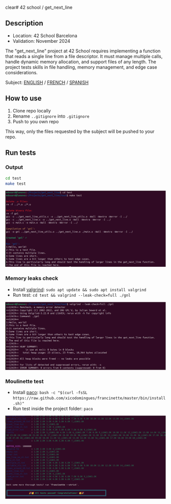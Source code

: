 clear# 42 school / get_next_line

## Description
- Location: 42 School Barcelona
- Validation: November 2024

The "get_next_line" project at 42 School requires implementing a function that reads a single line from a file descriptor. It must manage multiple calls, handle dynamic memory allocation, and support files of any length. The project tests skills in file handling, memory management, and edge case considerations.

Subject: [ENGLISH](./docs/en.subject.pdf) / [FRENCH](./docs/fr.subject.pdf) / [SPANISH](./docs/es.subject.pdf)

## How to use

1. Clone repo locally
2. Rename `..gitignore` into `.gitignore`
3. Push to you own repo

This way, only the files requested by the subject will be pushed to your repo.

## Run tests

### Output
```bash
cd test
make test
```

![42 get_next_line make output](./test/screenshot/output.png)

### Memory leaks check
- Install [valgrind](https://valgrind.org/): `sudo apt update && sudo apt install valgrind`
- Run test: `cd test && valgrind --leak-check=full ./gnl`

![42 get_next_line leaks test valgrind](./test/screenshot/valgrind.png)

### Moulinette test
- Install [paco](https://github.com/xicodomingues/francinette): `bash -c "$(curl -fsSL https://raw.github.com/xicodomingues/francinette/master/bin/install.sh)"`
- Run test inside the project folder: `paco`

![42 get_next_line francinette test](./test/screenshot/paco.png)
